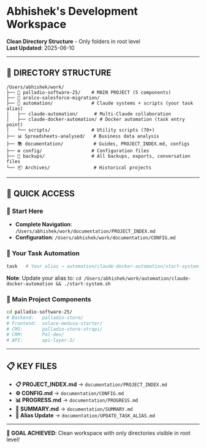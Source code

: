 # Abhishek's Development Workspace

**Clean Directory Structure** - Only folders in root level  
**Last Updated**: 2025-06-10

---

## 📁 DIRECTORY STRUCTURE

```
/Users/abhishek/work/
├── 🏢 palladio-software-25/    # MAIN PROJECT (5 components)
├── 🔄 aralco-salesforce-migration/
├── 🤖 automation/              # Claude systems + scripts (your task alias)
│   ├── claude-automation/      # Multi-Claude collaboration
│   ├── claude-docker-automation/ # Docker automation (task entry point)
│   └── scripts/               # Utility scripts (70+)
├── 📊 Spreadsheets-analysed/   # Business data analysis
├── 📚 documentation/           # Guides, PROJECT_INDEX.md, configs
├── ⚙️ config/                  # Configuration files
├── 💾 backups/                 # All backups, exports, conversation files
└── 📦 Archives/                # Historical projects
```

---

## 🚀 QUICK ACCESS

### 🎯 Start Here
- **Complete Navigation**: `/Users/abhishek/work/documentation/PROJECT_INDEX.md`
- **Configuration**: `/Users/abhishek/work/documentation/CONFIG.md`

### 🤖 Your Task Automation
```bash
task   # Your alias → automation/claude-docker-automation/start-system.sh
```
**Note**: Update your alias to: `cd /Users/abhishek/work/automation/claude-docker-automation && ./start-system.sh`

### 🏢 Main Project Components
```bash
cd palladio-software-25/
# Backend:   palladio-store/
# Frontend:  solace-medusa-starter/  
# CMS:       palladio-store-strapi/
# CRM:       Pal-dev/
# API:       api-layer-2/
```

---

## 📋 KEY FILES

- **📋 PROJECT_INDEX.md** → `documentation/PROJECT_INDEX.md`
- **⚙️ CONFIG.md** → `documentation/CONFIG.md`  
- **📊 PROGRESS.md** → `documentation/PROGRESS.md`
- **📝 SUMMARY.md** → `documentation/SUMMARY.md`
- **🔧 Alias Update** → `documentation/UPDATE_TASK_ALIAS.md`

---

**🎯 GOAL ACHIEVED**: Clean workspace with only directories visible in root level!